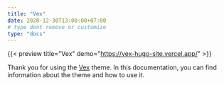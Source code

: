 ```yaml
---
title: "Vex"
date: 2020-12-30T13:00:00+07:00
# type dont remove or customize
type: "docs"
---
```


{{< preview title="Vex" demo="https://vex-hugo-site.vercel.app/" >}}

Thank you for using the [Vex](https://gethugothemes.com/products/vex/) theme. In this documentation, you can find information about the theme and how to use it.
